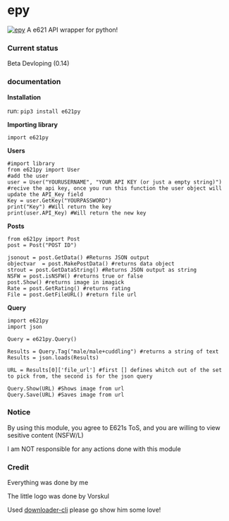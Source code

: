 # epy

[![epy](https://i.imgur.com/DOqumRI.jpg "epy")](https://i.imgur.com/DOqumRI.jpg "epy")
A e621 API wrapper for python!


### Current status

Beta Devloping (0.14)

### documentation

**Installation**

run: `pip3 install e621py`

**Importing library**

`import e621py`

**Users**

    #import library
    from e621py import User
    #add the user
    user = User("YOURUSERNAME", "YOUR API KEY (or just a empty string)")
    #recive the api key, once you run this function the user object will update the API_Key field
    Key = user.GetKey("YOURPASSWORD")
    print("Key") #Will return the key
    print(user.API_Key) #Will return the new key
    

**Posts**

    from e621py import Post
    post = Post("POST ID")
    
    jsonout = post.GetData() #Returns JSON output
    objectvar  = post.MakePostData() #returns data object
    strout = post.GetDataString() #Returns JSON output as string
	NSFW = post.isNSFW() #returns true or false
	post.Show() #returns image in imagick
	Rate = post.GetRating() #returns rating
	File = post.GetFileURL() #return file url
    

**Query**

    import e621py
    import json
    
    Query = e621py.Query()
    
    Results = Query.Tag("male/male+cuddling") #returns a string of text
    Results = json.loads(Results)
    
    URL = Results[0]['file_url'] #first [] defines whitch out of the set to pick from, the second is for the json query
    
    Query.Show(URL) #Shows image from url
    Query.Save(URL) #Saves image from url


### Notice

By using this module, you agree to E621s ToS, and you are willing to view sesitive content (NSFW/L)

I am NOT responsible for any actions done with this module

### Credit

Everything was done by me

The little logo was done by Vorskul

Used [downloader-cli](https://github.com/deepjyoti30/downloader-clihttp:// "downloader-cli") please go show him some love!
